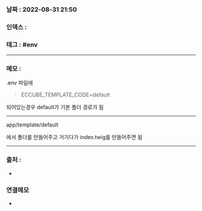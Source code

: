 ### 날짜 :  2022-08-31 21:50

### 인덱스 :

### 태그 : #env

----

### 메모 :

.env 파일에 

>ECCUBE_TEMPLATE_CODE=default

되어있는경우 default가 기본 폴더 경로가 됨

----

app/template/default 

에서 폴더를 만들어주고 거기다가 index.twig를 만들어주면 됨


----
### 출처 :
-


### 연결메모
-

